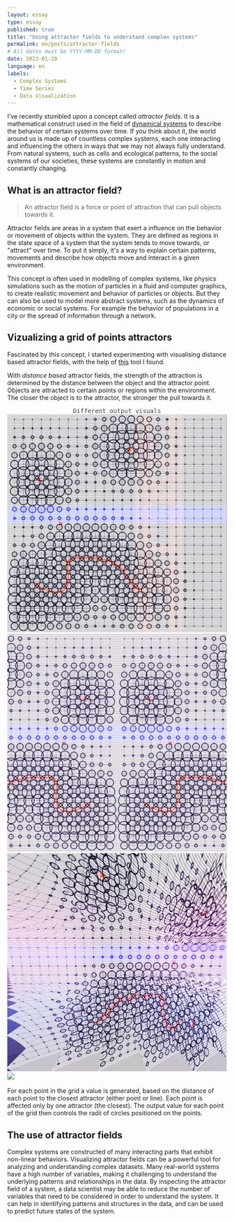 ```yaml
---
layout: essay
type: essay
published: true
title: "Using attractor fields to understand complex systems"
permalink: en/posts/attractor-fields
# All dates must be YYYY-MM-DD format!
date: 2023-01-20
language: en
labels:
  - Complex Systems
  - Time Series
  - Data Visualization
---
```


<base target="_blank">

I’ve recently stumbled upon a concept called *attractor fields*. It is a mathematical construct used in the field of [dynamical systems](https://en.m.wikipedia.org/wiki/Dynamical_systems_theory) to describe the behavior of certain systems over time. If you think about it, the world around us is made up of countless complex systems, each one interacting and influencing the others in ways that we may not always fully understand. From natural systems, such as cells and ecological patterns, to the social systems of our societies, these systems are constantly in motion and constantly changing.

## What is an attractor field? 

> An attractor field is a force or point of attraction that can pull objects towards it.

Attractor fields are areas in a system that exert a influence on the behavior or movement of objects within the system. They are defined as regions in the state space of a system that the system tends to move towards, or "attract" over time. To put it simply, it's a way to explain certain patterns, movements and describe how objects move and interact in a given environment. 

This concept is often used in modelling of complex systems, like physics simulations such as the motion of particles in a fluid and computer graphics, to create realistic movement and behavior of particles or objects. But they can also be used to model more abstract systems, such as the dynamics of economic or social systems. For example the behavior of populations in a city or the spread of information through a network. 

## Vizualizing a grid of points attractors

Fascinated by this concept, I started experimenting with visualising distance based attractor fields, with the help of [this](https://object-e.net/tools/attractorfields-tools-gh) tool I found.

With *distance based* attractor fields, the strength of the attraction is determined by the distance between the object and the attractor point. Objects are attracted to certain points or regions within the environment. The closer the object is to the attractor, the stronger the pull towards it. 

<div style="color: #454545; font-family: 'Source Code Pro', monospace; text-align: center;" class="no-bottom"> Different output visuals </div>

<div class="ui small rounded images">
  <img class="ui image" src="/images/attractorfields1.png">
  <img class="ui image" src="/images/attractorfields2.png">
  <img class="ui image" src="/images/attractorfields3.png">
  <img class="ui image" src="/images/attractorfields4.png">
</div>

For each point in the grid a value is generated, based on the distance of each point to the closest attractor (either point or line). Each point is affected only by one attractor (the closest). The output value for each point of the grid then controls the radii of circles positioned on the points.

## The use of attractor fields

Complex systems are constructed of many interacting parts that exhibit non-linear behaviors. Visualizing attractor fields can be a powerful tool for analyzing and understanding complex datasets. Many real-world systems have a high number of variables, making it challenging to understand the underlying patterns and relationships in the data. By inspecting the attractor field of a system, a data scientist may be able to reduce the number of variables that need to be considered in order to understand the system. It can help in identifying patterns and structures in the data, and can be used to predict future states of the system. 
